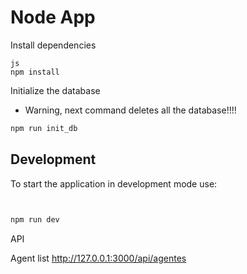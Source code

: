 # Node App

Install dependencies
```
js
npm install
```

Initialize the database
* Warning, next command deletes all the database!!!!

```sh
npm run init_db

```
## Development

To start the application in development mode use:


```js


npm run dev

```


API

Agent list
http://127.0.0.1:3000/api/agentes


```

